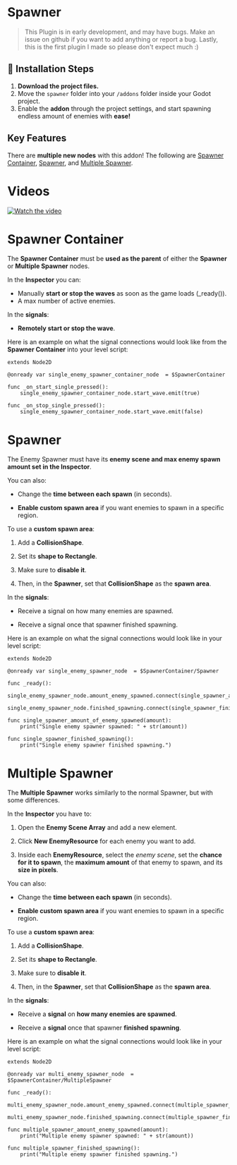 ﻿# Spawner

> This Plugin is in early development, and may have bugs. 
>Make an issue on github if you want to add anything or report a bug. Lastly, this is the first plugin I made so please don't expect much :)

## 🔧 Installation Steps

1. **Download the project files.**
2. Move the `spawner` folder into your `/addons` folder inside your Godot project.
3. Enable the **addon** through the project settings, and start spawning endless amount of enemies with **ease!**

## Key Features
There are **multiple new nodes** with this addon! The following are [Spawner Container](#spawner-container), [Spawner](#spawner-1), and 
[Multiple Spawner](#multiple-spawner).

# Videos
[![Watch the video](https://img.youtube.com/vi/iu7QYOg6fM4/maxresdefault.jpg)](https://youtu.be/iu7QYOg6fM4)


# Spawner Container
The **Spawner Container** must be **used as the parent** of either the **Spawner** or **Multiple Spawner** nodes. 

In the **Inspector** you can:
* Manually **start or stop the waves** as soon as the game loads (_ready()).
* A max number of active enemies. 


In the **signals**:
* **Remotely start or stop the wave**. 

Here is an example on what the signal connections would look like from the **Spawner Container** into your level script:

```gdscript
extends Node2D

@onready var single_enemy_spawner_container_node  = $SpawnerContainer

func _on_start_single_pressed():
    single_enemy_spawner_container_node.start_wave.emit(true)

func _on_stop_single_pressed():
    single_enemy_spawner_container_node.start_wave.emit(false)
```

# Spawner
The Enemy Spawner must have its **enemy scene and max enemy spawn amount set in the Inspector**.

You can also:

* Change the **time between each spawn** (in seconds).

* **Enable custom spawn area** if you want enemies to spawn in a specific region.

To use a **custom spawn area**:

1. Add a **CollisionShape**.

2. Set its **shape to Rectangle**.

3. Make sure to **disable it**.

4. Then, in the **Spawner**, set that **CollisionShape** as the **spawn area**.

In the **signals**:
* Receive a signal on how many enemies are spawned.

* Receive a signal once that spawner finished spawning.

Here is an example on what the signal connections would look like in your level script:

```gdscript
extends Node2D

@onready var single_enemy_spawner_node  = $SpawnerContainer/Spawner

func _ready():
    single_enemy_spawner_node.amount_enemy_spawned.connect(single_spawner_amount_of_enemy_spawned)
	single_enemy_spawner_node.finished_spawning.connect(single_spawner_finished_spawning)

func single_spawner_amount_of_enemy_spawned(amount):
	print("Single enemy spawner spawned: " + str(amount))

func single_spawner_finished_spawning():
	print("Single enemy spawner finished spawning.")
```
# Multiple Spawner
The **Multiple Spawner** works similarly to the normal Spawner, but with some differences.

In the **Inspector** you have to:

1. Open the **Enemy Scene Array** and add a new element.

2. Click **New EnemyResource** for each enemy you want to add.

3. Inside each **EnemyResource**, select the *enemy scene*, set the **chance for it to spawn**, the **maximum amount** of that enemy to spawn, and its **size in pixels**.

You can also:

* Change the **time between each spawn** (in seconds).

* **Enable custom spawn area** if you want enemies to spawn in a specific region.

To use a **custom spawn area**:

1. Add a **CollisionShape**.

2. Set its **shape to Rectangle**.

3. Make sure to **disable it**.

4. Then, in the **Spawner**, set that **CollisionShape** as the **spawn area**.

In the **signals**:
* Receive a **signal** on **how many enemies are spawned**.

* Receive a **signal** once that spawner **finished spawning**.

Here is an example on what the signal connections would look like in your level script:
```gdscript
extends Node2D

@onready var multi_enemy_spawner_node  = $SpawnerContainer/MultipleSpawner

func _ready():
    multi_enemy_spawner_node.amount_enemy_spawned.connect(multiple_spawner_amount_enemy_spawned)
	multi_enemy_spawner_node.finished_spawning.connect(multiple_spawner_finished_spawning)

func multiple_spawner_amount_enemy_spawned(amount):
	print("Multiple enemy spawner spawned: " + str(amount))

func multiple_spawner_finished_spawning():
	print("Multiple enemy spawner finished spawning.")

```
